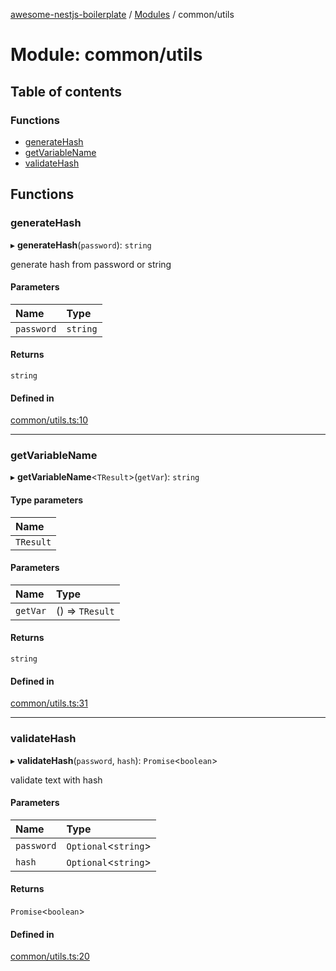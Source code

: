 [awesome-nestjs-boilerplate](../README.md) / [Modules](../modules.md) / common/utils

# Module: common/utils

## Table of contents

### Functions

- [generateHash](common_utils.md#generatehash)
- [getVariableName](common_utils.md#getvariablename)
- [validateHash](common_utils.md#validatehash)

## Functions

### generateHash

▸ **generateHash**(`password`): `string`

generate hash from password or string

#### Parameters

| Name | Type |
| :------ | :------ |
| `password` | `string` |

#### Returns

`string`

#### Defined in

[common/utils.ts:10](https://github.com/klub-deepak/awesome-nest-boilerplate/blob/260b9ca/src/common/utils.ts#L10)

___

### getVariableName

▸ **getVariableName**<`TResult`\>(`getVar`): `string`

#### Type parameters

| Name |
| :------ |
| `TResult` |

#### Parameters

| Name | Type |
| :------ | :------ |
| `getVar` | () => `TResult` |

#### Returns

`string`

#### Defined in

[common/utils.ts:31](https://github.com/klub-deepak/awesome-nest-boilerplate/blob/260b9ca/src/common/utils.ts#L31)

___

### validateHash

▸ **validateHash**(`password`, `hash`): `Promise`<`boolean`\>

validate text with hash

#### Parameters

| Name | Type |
| :------ | :------ |
| `password` | `Optional`<`string`\> |
| `hash` | `Optional`<`string`\> |

#### Returns

`Promise`<`boolean`\>

#### Defined in

[common/utils.ts:20](https://github.com/klub-deepak/awesome-nest-boilerplate/blob/260b9ca/src/common/utils.ts#L20)

